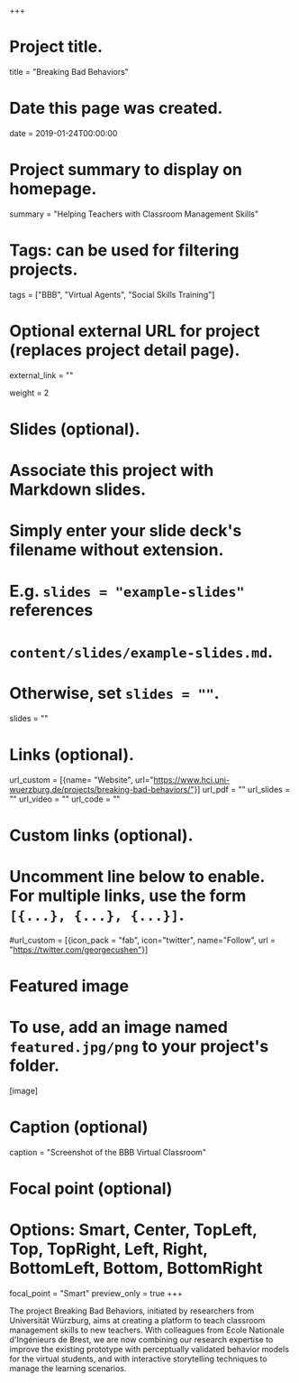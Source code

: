 +++
# Project title.
title = "Breaking Bad Behaviors"

# Date this page was created.
date = 2019-01-24T00:00:00

# Project summary to display on homepage.
summary = "Helping Teachers with Classroom Management Skills"

# Tags: can be used for filtering projects.
tags = ["BBB", "Virtual Agents", "Social Skills Training"]

# Optional external URL for project (replaces project detail page).
external_link = ""

weight = 2

# Slides (optional).
#   Associate this project with Markdown slides.
#   Simply enter your slide deck's filename without extension.
#   E.g. `slides = "example-slides"` references
#   `content/slides/example-slides.md`.
#   Otherwise, set `slides = ""`.
slides = ""

# Links (optional).
url_custom = [{name= "Website", url="https://www.hci.uni-wuerzburg.de/projects/breaking-bad-behaviors/"}]
url_pdf = ""
url_slides = ""
url_video = ""
url_code = ""

# Custom links (optional).
#   Uncomment line below to enable. For multiple links, use the form `[{...}, {...}, {...}]`.
#url_custom = [{icon_pack = "fab", icon="twitter", name="Follow", url = "https://twitter.com/georgecushen"}]

# Featured image
# To use, add an image named `featured.jpg/png` to your project's folder.
[image]
  # Caption (optional)
  caption = "Screenshot of the BBB Virtual Classroom"

  # Focal point (optional)
  # Options: Smart, Center, TopLeft, Top, TopRight, Left, Right, BottomLeft, Bottom, BottomRight
  focal_point = "Smart"
  preview_only = true
+++

The project Breaking Bad Behaviors, initiated by researchers from Universität Würzburg, aims at creating a platform to teach classroom management skills to new teachers. With colleagues from Ecole Nationale d'Ingénieurs de Brest, we are now combining our research expertise to improve the existing prototype with perceptually validated behavior models for the virtual students, and with interactive storytelling techniques to manage the learning scenarios.
